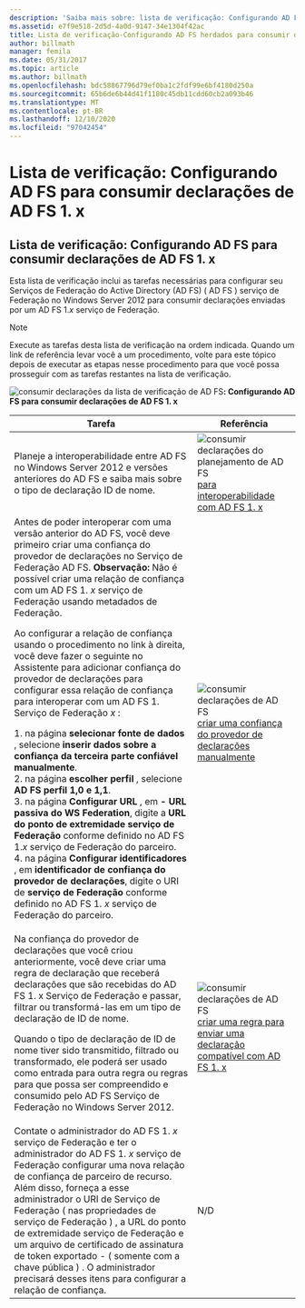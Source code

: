 ```yaml
---
description: 'Saiba mais sobre: lista de verificação: Configurando AD FS para consumir declarações de AD FS 1. x'
ms.assetid: e7f9e518-2d5d-4a0d-9147-34e1304f42ac
title: Lista de verificação-Configurando AD FS herdados para consumir declarações de AD FS 1. x
author: billmath
manager: femila
ms.date: 05/31/2017
ms.topic: article
ms.author: billmath
ms.openlocfilehash: bdc58867796d79ef0ba1c2fdf99e6bf4180d250a
ms.sourcegitcommit: 65b6de6b44d41f1180c45db11cdd60cb2a093b46
ms.translationtype: MT
ms.contentlocale: pt-BR
ms.lasthandoff: 12/10/2020
ms.locfileid: "97042454"
---
```

# <a name="checklist-configuring-ad-fs--to-consume-claims-from-ad-fs-1x"></a>Lista de verificação: Configurando AD FS para consumir declarações de AD FS 1. x


## <a name="checklist-configuring-ad-fs-to-consume-claims-from-ad-fs-1x"></a>Lista de verificação: Configurando AD FS para consumir declarações de AD FS 1. x
Esta lista de verificação inclui as tarefas necessárias para configurar seu Serviços de Federação do Active Directory (AD FS) \( AD FS \) serviço de Federação no Windows Server 2012 para consumir declarações enviadas por um AD FS 1.*x* serviço de Federação.

> [!NOTE]
> Execute as tarefas desta lista de verificação na ordem indicada. Quando um link de referência levar você a um procedimento, volte para este tópico depois de executar as etapas nesse procedimento para que você possa prosseguir com as tarefas restantes na lista de verificação.

![consumir declarações da lista de verificação de AD FS](media/2b05dce3-938f-4168-9b8f-1f4398cbdb9b.gif)**: Configurando AD FS para consumir declarações de AD FS 1. x**

|Tarefa|Referência|
|--------|-------------|
|Planeje a interoperabilidade entre AD FS no Windows Server 2012 e versões anteriores do AD FS e saiba mais sobre o tipo de declaração ID de nome.|![consumir declarações do planejamento de AD FS](media/faa393df-4856-4431-9eda-4f4e5be72a90.gif)[para interoperabilidade com AD FS 1. x](/previous-versions/windows/it-pro/windows-server-2012-R2-and-2012/ff678040(v=ws.11))|
| Antes de poder interoperar com uma versão anterior do AD FS, você deve primeiro criar uma confiança do provedor de declarações no Serviço de Federação AD FS. **Observação:** Não é possível criar uma relação de confiança com um AD FS 1. *x* serviço de Federação usando metadados de Federação.<p>Ao configurar a relação de confiança usando o procedimento no link à direita, você deve fazer o seguinte no Assistente para adicionar confiança do provedor de declarações para configurar essa relação de confiança para interoperar com um AD FS 1. Serviço de Federação *x* :<p>1. na página **selecionar fonte de dados** , selecione **inserir dados sobre a confiança da terceira parte confiável manualmente**.<br />2. na página **escolher perfil** , selecione **AD FS perfil 1,0 e 1,1**.<br />3. na página **Configurar URL** , em **\- URL passiva do WS Federation**, digite a **URL do ponto de extremidade serviço de Federação** conforme definido no AD FS 1.*x* serviço de Federação do parceiro.<br />4. na página **Configurar identificadores** , em **identificador de confiança do provedor de declarações**, digite o URI de **serviço de Federação** conforme definido no AD FS 1. *x* serviço de Federação do parceiro.|![consumir declarações de AD FS](media/faa393df-4856-4431-9eda-4f4e5be72a90.gif)[criar uma confiança do provedor de declarações manualmente](../../ad-fs/operations/Create-a-Claims-Provider-Trust.md)|
| Na confiança do provedor de declarações que você criou anteriormente, você deve criar uma regra de declaração que receberá declarações que são recebidas do AD FS 1. x Serviço de Federação e passar, filtrar ou transformá-las em um tipo de declaração de ID de nome.<p>Quando o tipo de declaração de ID de nome tiver sido transmitido, filtrado ou transformado, ele poderá ser usado como entrada para outra regra ou regras para que possa ser compreendido e consumido pelo AD FS Serviço de Federação no Windows Server 2012.|![consumir declarações de AD FS](media/faa393df-4856-4431-9eda-4f4e5be72a90.gif)[criar uma regra para enviar uma declaração compatível com AD FS 1. x](../../ad-fs/operations/Create-a-Rule-to-Send-an-AD-FS-1x-Compatible-Claim.md)|
| Contate o administrador do AD FS 1. *x* serviço de Federação e ter o administrador do AD FS 1. *x* serviço de Federação configurar uma nova relação de confiança de parceiro de recurso. Além disso, forneça a esse administrador o URI de Serviço de Federação \( nas propriedades de serviço de Federação \) , a URL do ponto de extremidade serviço de Federação e um arquivo de certificado de assinatura de token exportado \- \( somente com a chave pública \) . O administrador precisará desses itens para configurar a relação de confiança.|N\/D|
